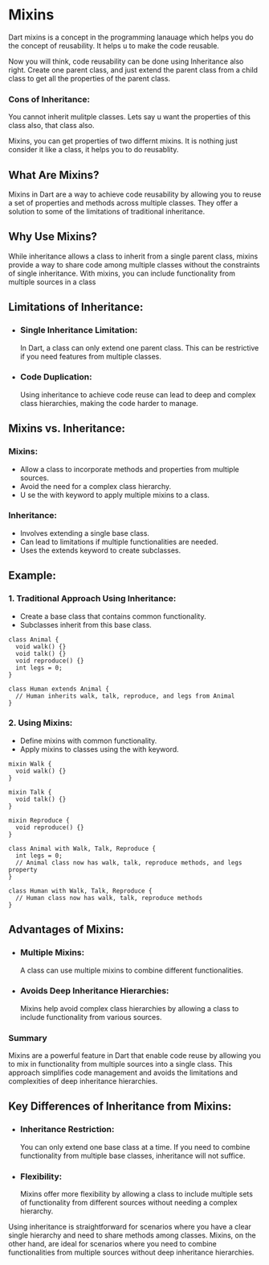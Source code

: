 # Mixins

Dart mixins is a concept in the programming lanauage which helps you do the concept of reusability. It helps u to make the code reusable. 

Now you will think, code reusability can be done using Inheritance also right. 
Create one parent class, and just extend the parent class from a child class to get all the properties of the parent class.

### Cons of Inheritance: 
You cannot inherit mulitple classes. 
Lets say u want the properties of this class also, that class also.

Mixins, you can get properties of two differnt mixins. It is nothing just consider it like a class, it helps you to do reusablity.

## What Are Mixins? 
Mixins in Dart are a way to achieve code reusability by allowing you to reuse a set of properties and methods across multiple classes. They offer a solution to some of the limitations of traditional inheritance.

## Why Use Mixins? 
While inheritance allows a class to inherit from a single parent class, mixins provide a way to share code among multiple classes without the constraints of single inheritance. With mixins, you can include functionality from multiple sources in a class

## Limitations of Inheritance:

- ### Single Inheritance Limitation:
  In Dart, a class can only extend one parent class. This can be restrictive if you need features from multiple classes.

- ### Code Duplication:
  Using inheritance to achieve code reuse can lead to deep and complex class hierarchies, making the code harder to manage.

## Mixins vs. Inheritance: 

### Mixins:
- Allow a class to incorporate methods and properties from multiple sources.
- Avoid the need for a complex class hierarchy.
- U se the with keyword to apply multiple mixins to a class.

### Inheritance:
- Involves extending a single base class.
- Can lead to limitations if multiple functionalities are needed.
- Uses the extends keyword to create subclasses.

## Example:

### 1. Traditional Approach Using Inheritance:

- Create a base class that contains common functionality.
- Subclasses inherit from this base class.
```
class Animal {
  void walk() {}
  void talk() {}
  void reproduce() {}
  int legs = 0;
}

class Human extends Animal {
  // Human inherits walk, talk, reproduce, and legs from Animal
}
```

### 2. Using Mixins:

- Define mixins with common functionality.
- Apply mixins to classes using the with keyword.

```
mixin Walk {
  void walk() {}
}

mixin Talk {
  void talk() {}
}

mixin Reproduce {
  void reproduce() {}
}

class Animal with Walk, Talk, Reproduce {
  int legs = 0;
  // Animal class now has walk, talk, reproduce methods, and legs property
}

class Human with Walk, Talk, Reproduce {
  // Human class now has walk, talk, reproduce methods
}
```

## Advantages of Mixins:

- ### Multiple Mixins:
  A class can use multiple mixins to combine different functionalities.

- ### Avoids Deep Inheritance Hierarchies:
  Mixins help avoid complex class hierarchies by allowing a class to include functionality from various sources.

### Summary 
Mixins are a powerful feature in Dart that enable code reuse by allowing you to mix in functionality from multiple sources into a single class. This approach simplifies code management and avoids the limitations and complexities of deep inheritance hierarchies.

## Key Differences of Inheritance from Mixins:

- ### Inheritance Restriction: 
  You can only extend one base class at a time. If you need to combine functionality from multiple base classes, inheritance will not suffice.

- ### Flexibility: 
  Mixins offer more flexibility by allowing a class to include multiple sets of functionality from different sources without needing a complex hierarchy.

Using inheritance is straightforward for scenarios where you have a clear single hierarchy and need to share methods among classes. Mixins, on the other hand, are ideal for scenarios where you need to combine functionalities from multiple sources without deep inheritance hierarchies.
